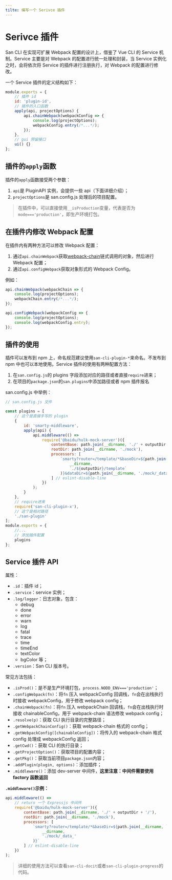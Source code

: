 ```yaml
---
tilte: 编写一个 Serivce 插件
---
```


# Serivce 插件

San CLI 在实现可扩展 Webpack 配置的设计上，借鉴了 Vue CLI 的 Service 机制。Service 主要是对 Webpack 的配置进行统一处理和封装，当 Service 实例化之时，会将依次将 Service 的插件进行注册执行，对 Webpack 的配置进行修改。

一个 Service 插件的定义结构如下：

```js
module.exports = {
    // 插件 id
    id: 'plugin-id',
    // 插件的入口函数
    apply(api, projectOptions) {
        api.chainWebpack(webpackConfig => {
            console.log(projectOptions);
            webpackConfig.entry(/*...*/);
        });
    },
    // gui 预留接口
    ui() {}
};
```

## 插件的`apply`函数

插件的`apply`函数接受两个参数：

1. `api`是 PluginAPI 实例，会提供一些 api（下面详细介绍）；
2. `projectOptions`是 san.config.js 处理后的项目配置。

> 在插件中，可以直接使用`__isProduction`变量，代表是否为`mode==='production'`，即生产环境打包。

## 在插件内修改 Webpack 配置

在插件内有两种方法可以修改 Webpack 配置：

1. 通过`api.chainWebpack`获取[webpack-chain](https://github.com/neutrinojs/webpack-chain)链式调用的对象，然后进行 Webpack 配置；
2. 通过`api.configWebpack`获取对象形式的 Webpack Config。

例如：

```js
api.chainWebpack(webpackChain => {
    console.log(projectOptions);
    webpackChain.entry(/*...*/);
});

api.configWebpack(webpackConfig => {
    console.log(projectOptions);
    console.log(webpackConfig.entry);
});
```

## 插件的使用

插件可以发布到 npm 上，命名规范建议使用`san-cli-plugin-*`来命名。不发布到 npm 中也可以本地使用。Service 插件的使用有两种配置方法：

1. 在`san.config.js`的 plugins 字段添加对应的路径或者直接`require`进来；
2. 在项目的`package.json`的`san.plugins`中添加路径或者 npm 插件报名

san.config.js 中举例：

```js
// san.config.js 文件

const plugins = [
    // 这个是直接手写的 plugin
    {
        id: 'smarty-middleware',
        apply(api) {
            api.middleware(() =>
                require('@baidu/hulk-mock-server')({
                    contentBase: path.join(__dirname, './' + outputDir + '/'),
                    rootDir: path.join(__dirname, './mock'),
                    processors: [
                        `smarty?router=/template/*&baseDir=${path.join(
                            __dirname,
                            `./${outputDir}/template`
                        )}&dataDir=${path.join(__dirname, './mock/_data_')}`
                    ] // eslint-disable-line
                })
            );
        }
    },
    // require进来
    require('san-cli-plugin-x'),
    // 这个是相对路径
    './san-plugin'
];
module.exports = {
    //...
    // 添加插件配置
    plugins
};
```

## Service 插件 API

属性：

-   `.id`：插件 id；
-   `.service`：service 实例；
-   `.log/logger`：日志对象，包含：
    -   debug
    -   done
    -   error
    -   warn
    -   log
    -   fatal
    -   trace
    -   time
    -   timeEnd
    -   textColor
    -   bgColor 等；
-   `.version`：San CLI 版本号。

常见方法包括：

-   `.isProd()`：是不是生产环境打包，`process.NODD_ENV==='production'`；
-   `.configWebpack(fn)`：将`fn` 压入 webpackConfig 回调栈，`fn`会在出栈执行时接收 webpackConfig，用于修改 webpack config；
-   `.chainWebpack(fn)`：将`fn` 压入 webpackChain 回调栈，`fn`会在出栈执行时接收 chainableConfig，用于 webpack-chain 语法修改 webpack config；
-   `.resolve(p)`：获取 CLI 执行目录的完整路径；
-   `.getWebpackChainConfig()`：获取 webpack-chain 格式的 config；
-   `.getWebpackConfig([chainableConfig])`：将传入的 webpack-chain 格式 config 处理成 webpackConfig 返回；
-   `.getCwd()`：获取 CLI 的执行目录；
-   `.getProjectOption()`：获取项目的配置内容；
-   `.getPkg()`：获取当前项目`package.json`内容；
-   `.addPlugin(plugin, options)`：添加插件；
-   `.middleware()`：添加 dev-server 中间件，**这里注意：中间件需要使用 factory 函数返回**

**`.middleware()`示例：**

```js
api.middleware(() =>
    // return 一个 Expressjs 中间件
    require('@baidu/hulk-mock-server')({
        contentBase: path.join(__dirname, './' + outputDir + '/'),
        rootDir: path.join(__dirname, './mock'),
        processors: [
            `smarty?router=/template/*&baseDir=${path.join(__dirname, `./${outputDir}/template`)}&dataDir=${path.join(
                __dirname,
                './mock/_data_'
            )}`
        ] // eslint-disable-line
    })
);
```

> 详细的使用方法可以查看`san-cli-docit`或者`san-cli-plugin-progress`的代码。
